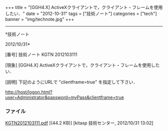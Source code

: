 ﻿+++
title = "[GGH4.X] ActiveXクライアントで，クライアント・フレームを使用したい．"
date = "2012-10-31"
tags = ["技術ノート"]
categories = ["tech"]
banner = "img/technote.jpg"
+++

-----------------------------------------------------------------------------------------------------------------------------

*技術ノート

2012/10/31*


[番号]
技術ノート KGTN 2012103111

[現象]
[GGH4.X] ActiveXクライアントで，クライアント・フレームを使用したい．

[説明]
下記のようにURLで "clientframe=true" を指定して下さい．

<http://host/logon.html?user=Administrator&password=myPass&clientframe=true>


### ファイル

 
 


[KGTN2012103111.pdf](http://techreport.kitasp.net/attachments/download/1075/KGTN2012103111.pdf)
 [(44.2 KB)] [kitasp 技術センター, 2012/10/31
13:02]


 


 

